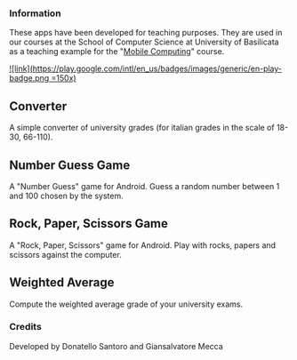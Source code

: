 ### Information

These apps have been developed for teaching purposes. They are used in our courses at the School of Computer Science at University of Basilicata as a teaching example for the "[Mobile Computing](http://www.informatica.unibas.it/moodle)" course.

[![link](https://play.google.com/intl/en_us/badges/images/generic/en-play-badge.png =150x)](https://play.google.com/store/search?q=pub:School+of+Computer+Science+-+Univ.+of+Basilicata)

## Converter
A simple converter of university grades (for italian grades in the scale of 18-30, 66-110).

## Number Guess Game
A "Number Guess" game for Android. Guess a random number between 1 and 100 chosen by the system.

## Rock, Paper, Scissors Game
A "Rock, Paper, Scissors" game for Android. Play with rocks, papers and scissors against the computer.

## Weighted Average
Compute the weighted average grade of your university exams.


### Credits

Developed by
Donatello Santoro and Giansalvatore Mecca
